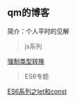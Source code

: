 
## qm的博客

简介：个人平时的见解


> js系列

[强制类型转换](https://github.com/fruitGirl/belief/blob/master/articles/%E5%BC%BA%E5%88%B6%E7%B1%BB%E5%9E%8B%E8%BD%AC%E6%8D%A2.md)

> ES6专题

[ES6系列之let和const](http://note.youdao.com/)


